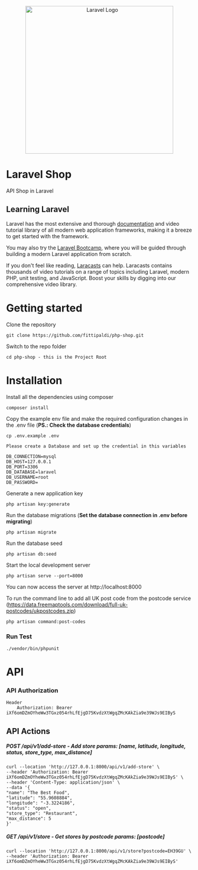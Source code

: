 <p align="center"><a href="https://laravel.com" target="_blank"><img src="https://raw.githubusercontent.com/laravel/art/master/logo-lockup/5%20SVG/2%20CMYK/1%20Full%20Color/laravel-logolockup-cmyk-red.svg" width="400" alt="Laravel Logo"></a></p>

# Laravel Shop

API Shop in Laravel

## Learning Laravel

Laravel has the most extensive and thorough [documentation](https://laravel.com/docs) and video tutorial library of all modern web application frameworks, making it a breeze to get started with the framework.

You may also try the [Laravel Bootcamp](https://bootcamp.laravel.com), where you will be guided through building a modern Laravel application from scratch.

If you don't feel like reading, [Laracasts](https://laracasts.com) can help. Laracasts contains thousands of video tutorials on a range of topics including Laravel, modern PHP, unit testing, and JavaScript. Boost your skills by digging into our comprehensive video library.

# Getting started

Clone the repository

    git clone https://github.com/fittipaldi/php-shop.git

Switch to the repo folder

    cd php-shop - this is the Project Root

# Installation

Install all the dependencies using composer

    composer install

Copy the example env file and make the required configuration changes in the .env file (**PS.: Check the database credentials**)

    cp .env.example .env 
    
    Please create a Database and set up the credential in this variables
    
    DB_CONNECTION=mysql
    DB_HOST=127.0.0.1
    DB_PORT=3306
    DB_DATABASE=laravel
    DB_USERNAME=root
    DB_PASSWORD=

Generate a new application key

    php artisan key:generate

Run the database migrations (**Set the database connection in .env before migrating**)

    php artisan migrate

Run the database seed

    php artisan db:seed

Start the local development server

    php artisan serve --port=8000

You can now access the server at http://localhost:8000

To run the command line to add all UK post code from the postcode service (https://data.freemaptools.com/download/full-uk-postcodes/ukpostcodes.zip)

    php artisan command:post-codes

### Run Test

    ./vendor/bin/phpunit

# API

### API Authorization

    Header
        Authorization: Bearer iXf6omDZmOYheWw3TGxz054rhLfEjgD75KvdzXtWgqZMcKAkZia9e39WJs9EIByS
        
API Actions
-------

##### POST /api/v1/add-store - Add store params: [name, latitude, longitude, status, store_type, max_distance]

    curl --location 'http://127.0.0.1:8000/api/v1/add-store' \
    --header 'Authorization: Bearer iXf6omDZmOYheWw3TGxz054rhLfEjgD75KvdzXtWgqZMcKAkZia9e39WJs9EIByS' \
    --header 'Content-Type: application/json' \
    --data '{
    "name": "The Best Food",
    "latitude": "55.9608884",
    "longitude": "-3.3224186",
    "status": "open",
    "store_type": "Restaurant",
    "max_distance": 5
    }'

##### GET /api/v1/store - Get stores by postcode params: [postcode]

    curl --location 'http://127.0.0.1:8000/api/v1/store?postcode=EH39GU' \
    --header 'Authorization: Bearer iXf6omDZmOYheWw3TGxz054rhLfEjgD75KvdzXtWgqZMcKAkZia9e39WJs9EIByS'
